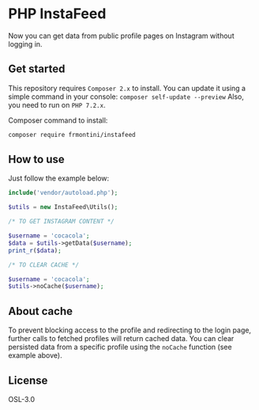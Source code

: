 
# PHP InstaFeed

Now you can get data from public profile pages on Instagram without logging in.

## Get started

This repository requires `Composer 2.x` to install. 
You can update it using a simple command in your console: `composer self-update --preview`
Also, you need to run on `PHP 7.2.x`. 

Composer command to install:


```bash
composer require frmontini/instafeed
```

## How to use

Just follow the example below: 

```php
include('vendor/autoload.php');

$utils = new InstaFeed\Utils();

/* TO GET INSTAGRAM CONTENT */

$username = 'cocacola';
$data = $utils->getData($username);
print_r($data);

/* TO CLEAR CACHE */

$username = 'cocacola';
$utils->noCache($username);
```

## About cache

To prevent blocking access to the profile and redirecting to the login page, further calls to fetched profiles will return cached data.
You can clear persisted data from a specific profile using the `noCache` function (see example above).

## License

OSL-3.0

